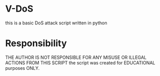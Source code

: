 # V-DoS
this is a basic DoS attack script written in python

# Responsibility
THE AUTHOR IS NOT RESPONSIBLE FOR ANY MISUSE OR ILLEGAL ACTIONS FROM THIS SCRIPT
the script was created for EDUCATIONAL purposes ONLY.
